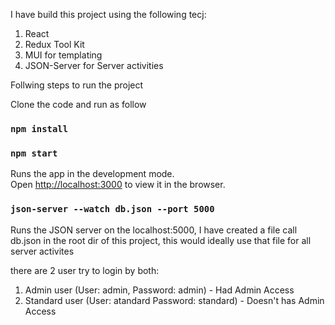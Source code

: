 I have build this project using the following tecj:

1. React
2. Redux Tool Kit
3. MUI for templating
4. JSON-Server for Server activities

Follwing steps to run the project

Clone the code and run as follow

### `npm install`

### `npm start`

Runs the app in the development mode.\
Open [http://localhost:3000](http://localhost:3000) to view it in the browser.

### `json-server --watch db.json --port 5000`

Runs the JSON server on the localhost:5000, I have created a file call db.json in the root dir of this project, this would ideally use that file for all server activites

there are 2 user try to login by both:

1. Admin user (User: admin, Password: admin) - Had Admin Access
2. Standard user (User: atandard Password: standard) - Doesn't has Admin Access
